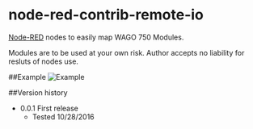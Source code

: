 # node-red-contrib-remote-io
[Node-RED](http://nodered.org/) nodes to easily map WAGO 750 Modules. 

Modules are to be used at your own risk.  Author accepts no liability for resluts of nodes use.  

##Example
![Example](/data/node_modules/node-red-contrib-remote-io/wago/icons/RIO.png)

##Version history
* 0.0.1	First release
  * Tested 10/28/2016
